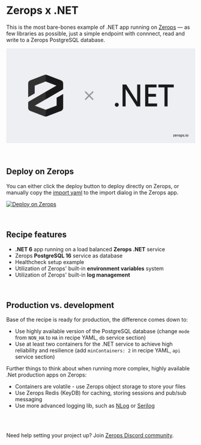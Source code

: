 # Zerops x .NET
This is the most bare-bones example of .NET app running on [Zerops](https://zerops.io) — as few libraries as possible, just a simple endpoint with connnect, read and write to a Zerops PostgreSQL database.

![dotnet](https://github.com/zeropsio/recipe-shared-assets/blob/main/covers/svg/cover-dotnet.svg)

<br />

## Deploy on Zerops
You can either click the deploy button to deploy directly on Zerops, or manually copy the [import yaml](https://github.com/zeropsio/recipe-dotnet/blob/main/zerops-project-import.yml) to the import dialog in the Zerops app.

[![Deploy on Zerops](https://github.com/zeropsio/recipe-shared-assets/blob/main/deploy-button/green/deploy-button.svg)](https://app.zerops.io/recipe/dotnet)

<br/>

## Recipe features
- **.NET 6** app running on a load balanced **Zerops .NET** service
- Zerops **PostgreSQL 16** service as database
- Healthcheck setup example
- Utilization of Zerops' built-in **environment variables** system
- Utilization of Zerops' built-in **log management**

<br/>

## Production vs. development

Base of the recipe is ready for production, the difference comes down to:

- Use highly available version of the PostgreSQL database (change `mode` from `NON_HA` to `HA` in recipe YAML, `db` service section)
- Use at least two containers for the .NET service to achieve high reliability and resilience (add `minContainers: 2` in recipe YAML, `api` service section)

Further things to think about when running more complex, highly available .Net production apps on Zerops:

- Containers are volatile - use Zerops object storage to store your files
- Use Zerops Redis (KeyDB) for caching, storing sessions and pub/sub messaging
- Use more advanced logging lib, such as [NLog](https://github.com/NLog/NLog) or [Serilog](https://github.com/serilog/serilog)

<br/>
<br/>

Need help setting your project up? Join [Zerops Discord community](https://discord.com/invite/WDvCZ54).

